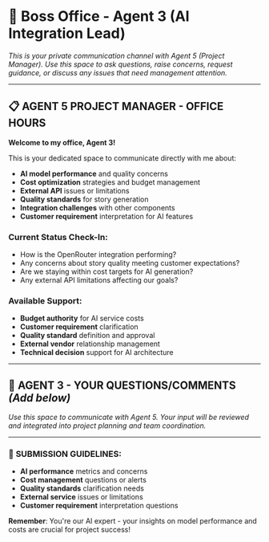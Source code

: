 # 🏢 Boss Office - Agent 3 (AI Integration Lead)

*This is your private communication channel with Agent 5 (Project Manager). Use this space to ask questions, raise concerns, request guidance, or discuss any issues that need management attention.*

---

## 📋 **AGENT 5 PROJECT MANAGER - OFFICE HOURS**

**Welcome to my office, Agent 3!** 

This is your dedicated space to communicate directly with me about:
- **AI model performance** and quality concerns
- **Cost optimization** strategies and budget management
- **External API** issues or limitations
- **Quality standards** for story generation
- **Integration challenges** with other components
- **Customer requirement** interpretation for AI features

### **Current Status Check-In:**
- How is the OpenRouter integration performing?
- Any concerns about story quality meeting customer expectations?
- Are we staying within cost targets for AI generation?
- Any external API limitations affecting our goals?

### **Available Support:**
- **Budget authority** for AI service costs
- **Customer requirement** clarification
- **Quality standard** definition and approval
- **External vendor** relationship management
- **Technical decision** support for AI architecture

---

## 💬 **AGENT 3 - YOUR QUESTIONS/COMMENTS** *(Add below)*

*Use this space to communicate with Agent 5. Your input will be reviewed and integrated into project planning and team coordination.*

---

### 📝 **SUBMISSION GUIDELINES:**
- **AI performance** metrics and concerns
- **Cost management** questions or alerts
- **Quality standards** clarification needs
- **External service** issues or limitations
- **Customer requirement** interpretation questions

**Remember**: You're our AI expert - your insights on model performance and costs are crucial for project success!